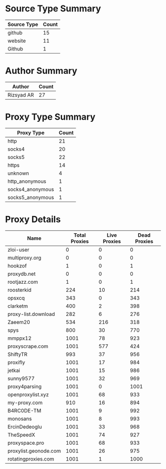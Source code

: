 # Source Type Summary

| Source Type | Count |
|-------------|-------|
| github | 15 |
| website | 11 |
| Github | 1 |


# Author Summary

| Author | Count |
|--------|-------|
| Rizsyad AR | 27 |


# Proxy Type Summary

| Proxy Type | Count |
|------------|-------|
| http | 21 |
| socks4 | 20 |
| socks5 | 22 |
| https | 14 |
| unknown | 4 |
| http_anonymous | 1 |
| socks4_anonymous | 1 |
| socks5_anonymous | 1 |


# Proxy Details

| Name | Total Proxies | Live Proxies | Dead Proxies |
|------|---------------|--------------|---------------|
| zloi-user | 0 | 0 | 0 |
| multiproxy.org | 0 | 0 | 0 |
| hookzof | 1 | 0 | 1 |
| proxydb.net | 0 | 0 | 0 |
| rootjazz.com | 1 | 0 | 1 |
| roosterkid | 224 | 10 | 214 |
| opsxcq | 343 | 0 | 343 |
| clarketm | 400 | 2 | 398 |
| proxy-list.download | 282 | 6 | 276 |
| Zaeem20 | 534 | 216 | 318 |
| spys | 800 | 30 | 770 |
| mmppx12 | 1001 | 78 | 923 |
| proxyscrape.com | 1001 | 577 | 424 |
| ShiftyTR | 993 | 37 | 956 |
| proxifly | 1001 | 17 | 984 |
| jetkai | 1001 | 15 | 986 |
| sunny9577 | 1001 | 32 | 969 |
| proxy4parsing | 1001 | 0 | 1001 |
| openproxylist.xyz | 1001 | 68 | 933 |
| my-proxy.com | 910 | 16 | 894 |
| B4RC0DE-TM | 1001 | 9 | 992 |
| monosans | 1001 | 8 | 993 |
| ErcinDedeoglu | 1001 | 33 | 968 |
| TheSpeedX | 1001 | 74 | 927 |
| proxyspace.pro | 1001 | 68 | 933 |
| proxylist.geonode.com | 1001 | 26 | 975 |
| rotatingproxies.com | 1001 | 1 | 1000 |
